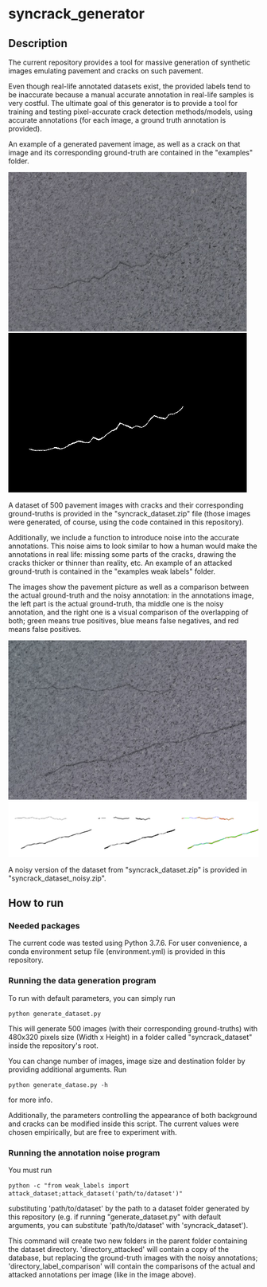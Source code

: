 # syncrack_generator
## Description
The current repository provides a tool for massive generation of synthetic images emulating pavement and cracks on such pavement.

Even though real-life annotated datasets exist, the provided labels tend to be inaccurate because a manual accurate annotation in real-life samples is very costful. The ultimate goal of this generator is to provide a tool for training and testing pixel-accurate crack detection methods/models, using accurate annotations (for each image, a ground truth annotation is provided).

An example of a generated pavement image, as well as a crack on that image and its corresponding ground-truth are contained in the "examples" folder.

![alt text](https://github.com/Sutadasuto/syncrack_generator/blob/main/examples/img.jpg?raw=true) ![alt text](https://github.com/Sutadasuto/syncrack_generator/blob/main/examples/gt.png?raw=true)

A dataset of 500 pavement images with cracks and their corresponding ground-truths is provided in the "syncrack_dataset.zip" file (those images were generated, of course, using the code contained in this repository).

Additionally, we include a function to introduce noise into the accurate annotations. This noise aims to look similar to how a human would make the annotations in real life: missing some parts of the cracks, drawing the cracks thicker or thinner than reality, etc. An example of an attacked ground-truth is contained in the "examples weak labels" folder.

The images show the pavement picture as well as a comparison between the actual ground-truth and the noisy annotation: in the annotations image, the left part is the actual ground-truth, tha middle one is the noisy annotation, and the right one is a visual comparison of the overlapping of both; green means true positives, blue means false negatives, and red means false positives.

![alt text](https://github.com/Sutadasuto/syncrack_generator/blob/main/examples_weak_labels/img.jpg?raw=true) ![alt text](https://github.com/Sutadasuto/syncrack_generator/blob/main/examples_weak_labels/gt_comparison.png?raw=true)

A noisy version of the dataset from "syncrack_dataset.zip" is provided in "syncrack_dataset_noisy.zip".

## How to run
### Needed packages
The current code was tested using Python 3.7.6. For user convenience, a conda environment setup file (environment.yml) is provided in this repository.

### Running the data generation program
To run with default parameters, you can simply run
```
python generate_dataset.py
```

This will generate 500 images (with their corresponding ground-truths) with 480x320 pixels size (Width x Height) in a folder called "syncrack_dataset" inside the repository's root.

You can change number of images, image size and destination folder by providing additional arguments. Run
```
python generate_datase.py -h
```
for more info.

Additionally, the parameters controlling the appearance of both background and cracks can be modified inside this script. The current values were chosen empirically, but are free to experiment with.

### Running the annotation noise program

You must run
```
python -c "from weak_labels import attack_dataset;attack_dataset('path/to/dataset')"
```
substituting 'path/to/dataset' by the path to a dataset folder generated by this repository (e.g. if running "generate_dataset.py" with default arguments, you can substitute 'path/to/dataset' with 'syncrack_dataset').

This command will create two new folders in the parent folder containing the dataset directory. 'directory_attacked' will contain a copy of the database, but replacing the ground-truth images with the noisy annotations; 'directory_label_comparison' will contain the comparisons of the actual and attacked annotations per image (like in the image above).
